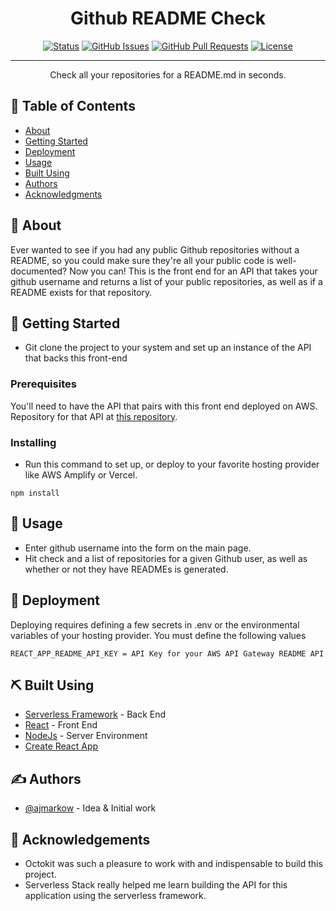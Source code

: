 <div align="center">
<h1 align="center">Github README Check</h1>

[![Status](https://img.shields.io/badge/status-active-success.svg)]()
[![GitHub Issues](https://img.shields.io/github/issues/ajmarkow/readme-api-reboot.svg)](https://github.com/ajmarkow/readme-api-reboot/issues)
[![GitHub Pull Requests](https://img.shields.io/github/issues-pr/ajmarkow/readme-api-reboot.svg)](https://github.com/ajmarkow/readme-api-reboot/pulls)
[![License](https://img.shields.io/badge/license-MIT-blue.svg)](/LICENSE)

</div>

---

<p align="center"> Check all your repositories for a README.md in seconds.
    <br> 
</p>

## 📝 Table of Contents

- [About](#about)
- [Getting Started](#getting_started)
- [Deployment](#deployment)
- [Usage](#usage)
- [Built Using](#built_using)
- [Authors](#authors)
- [Acknowledgments](#acknowledgement)

## 🧐 About <a name = "about"></a>

Ever wanted to see if you had any public Github repositories without a README, so you could make sure they're all your public code is well-documented? Now you can! This is the front end for an API that takes your github username and returns a list of your public repositories, as well as if a README exists for that repository.

## 🏁 Getting Started <a name = "getting_started"></a>

- Git clone the project to your system and set up an instance of the API that backs this front-end

### Prerequisites

You'll need to have the API that pairs with this front end deployed on AWS.  Repository for that API at [this repository](https://www.github.com/ajmarkow/readme-stats-api).
### Installing

- Run this command to set up, or deploy to your favorite hosting provider like AWS Amplify or Vercel.

```
npm install
```

## 🎈 Usage <a name="usage"></a>

- Enter github username into the form on the main page.
- Hit check and a list of repositories for a given Github user, as well as whether or not they have READMEs is generated.

## 🚀 Deployment <a name = "deployment"></a>

Deploying requires defining a few secrets in .env or the environmental variables of your hosting provider.  You must define the following values
```
REACT_APP_README_API_KEY = API Key for your AWS API Gateway README API
```

## ⛏️ Built Using <a name = "built_using"></a>

- [Serverless Framework](https://www.serverless.com/) - Back End
- [React](https://reactjs.org/) - Front End
- [NodeJs](https://nodejs.org/en/) - Server Environment
- [Create React App](https://github.com/facebook/create-react-app)


## ✍️ Authors <a name = "authors"></a>

- [@ajmarkow](https://github.com/ajmarkow) - Idea & Initial work


## 🎉 Acknowledgements <a name = "acknowledgement"></a>

- Octokit was such a pleasure to work with and indispensable to build this project.
- Serverless Stack really helped me learn building the API for this application using the serverless framework.